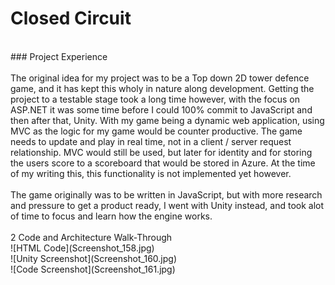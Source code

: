 # Closed Circuit <br>
<br>
### Project Experience <br>
<br>
The original idea for my project was to be a Top down 2D tower defence game, and it has kept this wholy in nature along development. Getting the project to a testable stage took a long time however, with the focus on ASP.NET it was some time before I could 100% commit to JavaScript and then after that, Unity. With my game being a dynamic web application, using MVC as the logic for my game would be counter productive. The game needs to update and play in real time, not in a client / server request relationship. MVC would still be used, but later for identity and for storing the users score to a scoreboard that would be stored in Azure. At the time of my writing this, this functionality is not implemented yet however. <br>
<br>
The game originally was to be written in JavaScript, but with more research and pressure to get a product ready, I went with Unity instead, and took alot of time to focus and learn how the engine works. <br>
<br>
2 Code and Architecture Walk-Through <br>
![HTML Code](Screenshot_158.jpg)<br>
![Unity Screenshot](Screenshot_160.jpg)<br>
![Code Screenshot](Screenshot_161.jpg)<br>

